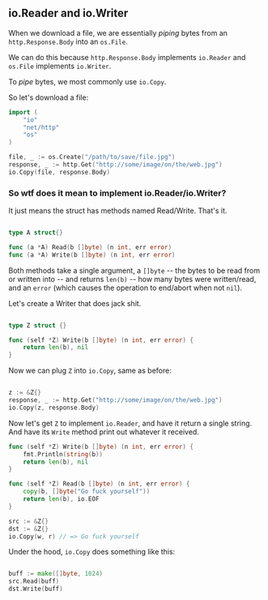 ## io.Reader and io.Writer

When we download a file, we are essentially *piping* bytes from an `http.Response.Body` into an `os.File`.

We can do this because `http.Response.Body` implements `io.Reader` and `os.File` implements `io.Writer`.

To *pipe* bytes, we most commonly use `io.Copy`.

So let's download a file:

```go
import (
	"io"
	"net/http"
	"os"
)

file, _ := os.Create("/path/to/save/file.jpg")
response, _ := http.Get("http://some/image/on/the/web.jpg")
io.Copy(file, response.Body)
```

### So wtf does it mean to implement io.Reader/io.Writer?

It just means the struct has methods named Read/Write. That's it.

```go

type A struct{}

func (a *A) Read(b []byte) (n int, err error)
func (a *A) Write(b []byte) (n int, err error)

```

Both methods take a single argument, a `[]byte` -- the bytes to be read from or written into -- and returns `len(b)` -- how many bytes were written/read, and an `error` (which causes the operation to end/abort when not `nil`).

Let's create a Writer that does jack shit.

```go

type Z struct {}

func (self *Z) Write(b []byte) (n int, err error) {
	return len(b), nil
}
```

Now we can plug `Z` into `io.Copy`, same as before:

```go

z := &Z{}
response, _ := http.Get("http://some/image/on/the/web.jpg")
io.Copy(z, response.Body)

```

Now let's get `Z` to implement `io.Reader`, and have it return a single string. And have its `Write` method print out whatever it received.

```go
func (self *Z) Write(b []byte) (n int, err error) {
	fmt.Println(string(b))
	return len(b), nil
}

func (self *Z) Read(b []byte) (n int, err error) {
	copy(b, []byte("Go fuck yourself"))
	return len(b), io.EOF
}

src := &Z{}
dst := &Z{}
io.Copy(w, r) // => Go fuck yourself
```

Under the hood, `io.Copy` does something like this:

```go

buff := make([]byte, 1024)
src.Read(buff)
dst.Write(buff)

```














